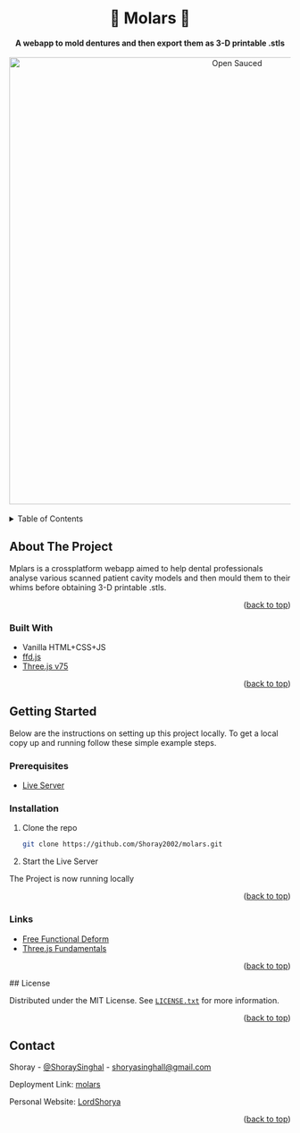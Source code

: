 <!-- PROJECT LOGO -->
<div align="center">
  <h1>🦷 Molars 🦷</h1>
  <strong>A webapp to mold dentures and then export them as 3-D printable .stls</strong>
  <br>
  <br>
  <img alt="Open Sauced" src="https://user-images.githubusercontent.com/76423272/192600096-676f37ab-6507-4950-b88e-17b59ef3f2ee.gif" width="800px">
</div>
<br>



<!-- TABLE OF CONTENTS -->
<details>
  <summary>Table of Contents</summary>
  <ol>
    <li>
      <a href="#about-the-project">About The Project</a>
      <ul>
        <li><a href="#built-with">Built With</a></li>
      </ul>
    </li>
    <li>
      <a href="#getting-started">Getting Started</a>
      <ul>
        <li><a href="#prerequisites">Prerequisites</a></li>
        <li><a href="#installation">Installation</a></li>
      </ul>
    </li>
<!--     <li><a href="#usage">Usage</a></li> -->
<!--     <li><a href="#model">Model</a></li> -->
    <li><a href="#links">Useful Links</a></li>
    <li><a href="#license">License</a></li>
    <li><a href="#contact">Contact</a></li>
  </ol>
</details>



<!-- ABOUT THE PROJECT -->
## About The Project
Mplars is a crossplatform webapp aimed to help dental professionals analyse various scanned patient cavity models and then mould them to their whims before obtaining 3-D printable .stls.

<p align="right">(<a href="#top">back to top</a>)</p>



### Built With

* Vanilla HTML+CSS+JS
* [ffd.js](https://github.com/glennchun/free-form-deformation) 
* [Three.js v75](https://github.com/mrdoob/three.js/tree/r75/)

<p align="right">(<a href="#top">back to top</a>)</p>



<!-- GETTING STARTED -->
## Getting Started
Below are the instructions on setting up this project locally.
To get a local copy up and running follow these simple example steps.

### Prerequisites
* [Live Server](https://www.youtube.com/watch?v=_wue59ldqMg) 

### Installation

1. Clone the repo
   ```sh
   git clone https://github.com/Shoray2002/molars.git
   ```
2. Start the Live Server
  
  The Project is now running locally

<p align="right">(<a href="#top">back to top</a>)</p>

<!-- LINKS -->
### Links
* [Free Functional Deform](https://github.com/glennchun/free-form-deformation) 
* [Three.js Fundamentals](https://threejs.org/manual/#en/fundamentals)


<p align="right">(<a href="#top">back to top</a>)</p>
<!-- LICENSE -->
## License

Distributed under the MIT License. See [`LICENSE.txt`](/LICENSE.txt) for more information.

<p align="right">(<a href="#top">back to top</a>)</p>

<!-- CONTACT -->
## Contact

Shoray - [@ShoraySinghal](https://twitter.com/ShoraySinghal) - shoryasinghall@gmail.com

Deployment Link: [molars](https://molars.netlify.app/)

Personal Website: [LordShorya](lordshoray.is-a.dev)

<p align="right">(<a href="#top">back to top</a>)</p>
